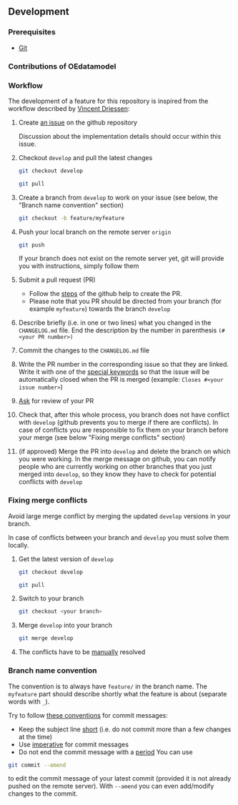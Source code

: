 ## Development

### Prerequisites

- [Git](https://git-scm.com/)

### Contributions of OEdatamodel
### Workflow

The development of a feature for this repository is inspired from the workflow described 
by [Vincent Driessen](https://nvie.com/posts/a-successful-git-branching-model/):

1. Create [an issue](https://help.github.com/en/articles/creating-an-issue) on the github repository
    
    Discussion about the implementation details should occur within this issue.
    
2. Checkout `develop` and pull the latest changes
    ```bash
    git checkout develop
    ```
    ```bash
    git pull
    ```
3. Create a branch from `develop` to work on your issue (see below, the "Branch name convention" section)
    ```bash
    git checkout -b feature/myfeature
    ```
4. Push your local branch on the remote server `origin`
    ```bash
    git push
    ```
    If your branch does not exist on the remote server yet, git will provide you with instructions, simply follow them
5. Submit a pull request (PR)
    - Follow the [steps](https://help.github.com/en/articles/creating-a-pull-request) of the github help to create the PR.
    - Please note that you PR should be directed from your branch (for example `myfeature`) towards the branch `develop`
6. Describe briefly (i.e. in one or two lines) what you changed in the `CHANGELOG.md` file. End the description by the number in parenthesis `(#<your PR number>)`
7. Commit the changes to the `CHANGELOG.md` file
8. Write the PR number in the corresponding issue so that they are linked. Write it with one of the [special keywords](https://help.github.com/en/github/managing-your-work-on-github/closing-issues-using-keywords) so that the issue will be automatically closed when the PR is merged (example: `Closes #<your issue number>`)
9. [Ask](https://help.github.com/en/github/managing-your-work-on-github/assigning-issues-and-pull-requests-to-other-github-users) for review of your PR 

10. Check that, after this whole process, you branch does not have conflict with `develop` (github prevents you to merge if there are conflicts). In case of conflicts you are responsible to fix them on your branch before your merge (see below "Fixing merge conflicts" section)
    
11. (if approved) Merge the PR into `develop` and delete the branch on which you were working. In the merge message on github, you can notify people who are currently working on other branches that you just merged into `develop`, so they know they have to check for potential conflicts with `develop`
   

### Fixing merge conflicts


Avoid large merge conflict by merging the updated `develop` versions in your branch.

In case of conflicts between your branch and `develop` you must solve them locally.

1. Get the latest version of `develop`
    ```bash
    git checkout develop
    ```
   
    ```bash
    git pull
    ```
    
2. Switch to your branch

    ```bash
    git checkout <your branch>
    ```
    
3. Merge `develop` into your branch
    ```bash
    git merge develop
    ```
    
4. The conflicts have to be [manually](https://help.github.com/en/github/collaborating-with-issues-and-pull-requests/resolving-a-merge-conflict-using-the-command-line) resolved
    


### Branch name convention
The convention is to always have `feature/` in the branch name. The `myfeature` part should describe shortly what the feature is about (separate words with `_`).

Try to follow [these conventions](https://chris.beams.io/posts/git-commit) for commit messages:
- Keep the subject line [short](https://chris.beams.io/posts/git-commit/#limit-50) (i.e. do not commit more than a few changes at the time)
- Use [imperative](https://chris.beams.io/posts/git-commit/#imperative) for commit messages 
- Do not end the commit message with a [period](https://chris.beams.io/posts/git-commit/#end) 
You can use 
```bash
git commit --amend
```
to edit the commit message of your latest commit (provided it is not already pushed on the remote server).
With `--amend` you can even add/modify changes to the commit.

